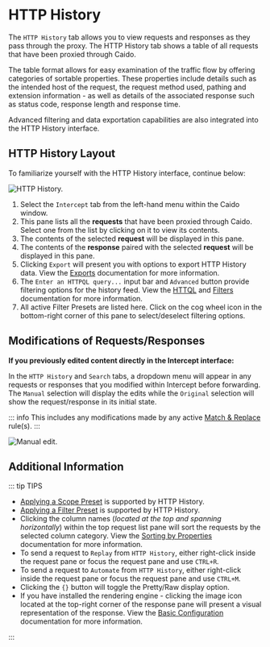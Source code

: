 # HTTP History

The `HTTP History` tab allows you to view requests and responses as they pass through the proxy. The HTTP History tab shows a table of all requests that have been proxied through Caido.

The table format allows for easy examination of the traffic flow by offering categories of sortable properties. These properties include details such as the intended host of the request, the request method used, pathing and extension information - as well as details of the associated response such as status code, response length and response time.

Advanced filtering and data exportation capabilities are also integrated into the HTTP History interface.

## HTTP History Layout

To familiarize yourself with the HTTP History interface, continue below:

<img alt="HTTP History." src="/_images/history_marked_layout.png" center/>

1. Select the `Intercept` tab from the left-hand menu within the Caido window.
2. This pane lists all the **requests** that have been proxied through Caido. Select one from the list by clicking on it to view its contents.
3. The contents of the selected **request** will be displayed in this pane.
4. The contents of the **response** paired with the selected **request** will be displayed in this pane.
5. Clicking `Export` will present you with options to export HTTP History data. View the [Exports](/guides/exports.md) documentation for more information.
6. The `Enter an HTTPQL query...` input bar and `Advanced` button provide filtering options for the history feed. View the [HTTQL](/reference/httpql.md) and [Filters](/guides/filters.md) documentation for more information.
7. All active Filter Presets are listed here. Click on the cog wheel icon in the bottom-right corner of this pane to select/deselect filtering options.

## Modifications of Requests/Responses

**If you previously edited content directly in the Intercept interface:**

In the `HTTP History` and `Search` tabs, a dropdown menu will appear in any requests or responses that you modified within Intercept before forwarding. The `Manual` selection will display the edits while the `Original` selection will show the request/response in its initial state.

::: info
This includes any modifications made by any active [Match & Replace](/guides/match_replace.md) rule(s).
:::

<img alt="Manual edit." src="/_images/edited_history_marked_layout.png" center/>

## Additional Information

::: tip TIPS

- [Applying a Scope Preset](/guides/scope.md) is supported by HTTP History.
- [Applying a Filter Preset](/guides/filters.md) is supported by HTTP History.
- Clicking the column names (_located at the top and spanning horizontally_) within the top request list pane will sort the requests by the selected column category. View the [Sorting by Properties](/guides/sorting.md) documentation for more information.
- To send a request to `Replay` from `HTTP History`, either right-click inside the request pane or focus the request pane and use `CTRL+R`.
- To send a request to `Automate` from `HTTP History`, either right-click inside the request pane or focus the request pane and use `CTRL+M`.
- Clicking the `{}` button will toggle the Pretty/Raw display option.
- If you have installed the rendering engine - clicking the image icon located at the top-right corner of the response pane will present a visual representation of the response. View the [Basic Configuration](/quickstart/beginner_guide/setup/config.md) documentation for more information.

:::
